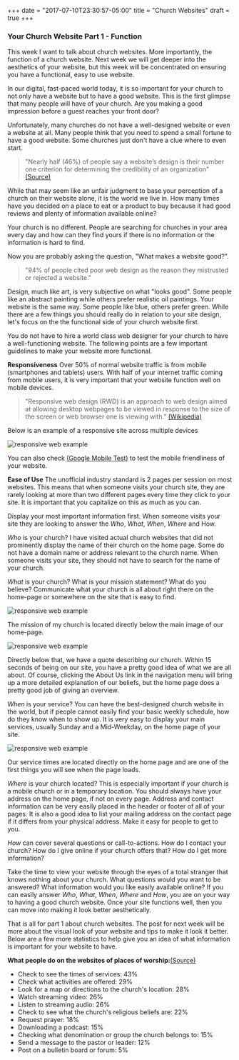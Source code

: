 +++
date = "2017-07-10T23:30:57-05:00"
title = "Church Websites"
draft = true
+++

### Your Church Website Part 1 - Function

This week I want to talk about church websites. More importantly, the function of a church website. Next week we will get deeper into the aesthetics of your website, but this week will be concentrated on ensuring you have a functional, easy to use website.

In our digital, fast-paced world today, it is so important for your church to not only have a website but to have a good website. This is the first glimpse that many people will have of your church. Are you making a good impression before a guest reaches your front door?

Unfortunately, many churches do not have a well-designed website or even a website at all. Many people think that you need to spend a small fortune to have a good website. Some churches just don't have a clue where to even start.

>"Nearly half (46%) of people say a website’s design is their number one criterion for determining the credibility of an organization" [(Source)](https://blog.hubspot.com/blog/tabid/6307/bid/33423/19-Reasons-You-Should-Include-Visual-Content-in-Your-Marketing-Data.aspx "Source")

While that may seem like an unfair judgment to base your perception of a church on their website alone, it is the world we live in. How many times have you decided on a place to eat or a product to buy because it had good reviews and plenty of information available online?

Your church is no different. People are searching for churches in your area every day and how can they find yours if there is no information or the information is hard to find.

Now you are probably asking the question, "What makes a website good?".

>"94% of people cited poor web design as the reason they mistrusted or rejected a website."

Design, much like art, is very subjective on what "looks good". Some people like an abstract painting while others prefer realistic oil paintings. Your website is the same way. Some people like blue, others prefer green. While there are a few things you should really do in relation to your site design, let's focus on the the functional side of your church website first.

You do not have to hire a world class web designer for your church to have a well-functioning website. The following points are a few important guidelines to make your website more functional.

**Responsiveness** Over 50% of normal website traffic is from mobile (smartphones and tablets) users. With half of your internet traffic coming from mobile users, it is very important that your website function well on mobile devices.

>"Responsive web design (RWD) is an approach to web design aimed at allowing desktop webpages to be viewed in response to the size of the screen or web browser one is viewing with." [(Wikipedia)](https://en.wikipedia.org/wiki/Responsive_web_design "Read more")

Below is an example of a responsive site across multiple devices

![responsive web example](img/churchwebsitesresponsive.jpg)

You can also check [(Google Mobile Test)](https://support.google.com/adsense/answer/6196932?hl=en "Here") to test the mobile friendliness of your website.

**Ease of Use** The unofficial industry standard is 2 pages per session on most websites. This means that when someone visits your church site, they are rarely looking at more than two different pages every time they click to your site. It is important that you capitalize on this as much as you can.

Display your most important information first. When someone visits your site they are looking to answer the *Who*, *What*, *When*, *Where* and How.

*Who* is your church? I have visited actual church websites that did not prominently display the name of their church on the home page. Some do not have a domain name or address relevant to the church name. When someone visits your site, they should not have to search for the name of your church.

*What* is your church? What is your mission statement? What do you believe? Communicate what your church is all about right there on the home-page or somewhere on the site that is easy to find.

![responsive web example](img/churchwebsitesmission.jpg)

The mission of my church is located directly below the main image of our home-page.

![responsive web example](img/churchwebsitesquote.jpg)

Directly below that, we have a quote describing our church. Within 15 seconds of being on our site, you have a pretty good idea of what we are all about. Of course, clicking the About Us link in the navigation menu will bring up a more detailed explanation of our beliefs, but the home page does a pretty good job of giving an overview.

*When* is your service? You can have the best-designed church website in the world, but if people cannot easily find your basic weekly schedule, how do they know when to show up. It is very easy to display your main services, usually Sunday and a Mid-Weekday, on the home page of your site.

![responsive web example](img/churchwebsiteshours.jpg)

Our service times are located directly on the home page and are one of the first things you will see when the page loads.

*Where* is your church located? This is especially important if your church is a mobile church or in a temporary location. You should always have your address on the home page, if not on every page. Address and contact information can be very easily placed in the header or footer of all of your pages. It is also a good idea to list your mailing address on the contact page if it differs from your physical address. Make it easy for people to get to you.

*How* can cover several questions or call-to-actions. How do I contact your church? How do I give online if your church offers that? How do I get more information?

Take the time to view your website through the eyes of a total stranger that knows nothing about your church. What questions would you want to be answered? What information would you like easily available online? If you can easily answer *Who*, *What*, *When*, *Where* and *How*, you are on your way to having a good church website. Once your site functions well, then you can move into making it look better aesthetically.

That is all for part 1 about church websites. The post for next week will be more about the visual look of your website and tips to make it look it better. Below are a few more statistics to help give you an idea of what information is important for your website to have.

**What people do on the websites of places of worship:**[(Source)](http://www.christianitytoday.com/news/2012/may/new-research-reveals-why-people-visit-church-websites.html "Christianity Today")

+ Check to see the times of services: 43%
+ Check what activities are offered: 29%
+ Look for a map or directions to the church's location: 28%
+ Watch streaming video: 26%
+ Listen to streaming audio: 26%
+ Check to see what the church's religious beliefs are: 22%
+ Request prayer: 18%
+ Downloading a podcast: 15%
+ Checking what denomination or group the church belongs to: 15%
+ Send a message to the pastor or leader: 12%
+ Post on a bulletin board or forum: 5%

